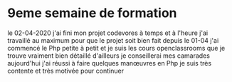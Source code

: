 # 9eme semaine de formation
le 02-04-2020
j'ai fini mon projet codevores à temps et à l'heure 
j'ai travaillé au maximum pour que le projet soit bien fait 
depuis le 01-04 j'ai commencé le Php petite à petit et je suis les cours openclassrooms   que je trouve vraiment bien détaillé 
d'ailleurs je conseillerai mes camarades
aujourd'hui j'ai réussi à faire quelques manœuvres en Php je suis très contente et très motivée pour continuer
